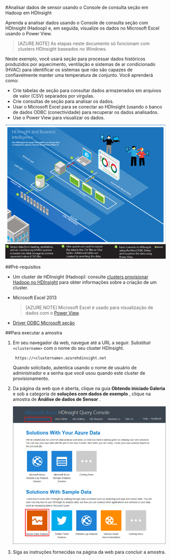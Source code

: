 <properties
    pageTitle="Analisar dados de sensor usando seção e Hadoop | Microsoft Azure"
    description="Aprenda a analisar dados usando o Console de consulta seção com HDInsight (Hadoop) e, em seguida, visualize os dados no Microsoft Excel com PowerView."
    services="hdinsight"
    documentationCenter=""
    authors="Blackmist"
    manager="jhubbard"
    editor="cgronlun"
    tags="azure-portal"/>

<tags
    ms.service="hdinsight"
    ms.workload="big-data"
    ms.tgt_pltfrm="na"
    ms.devlang="na"
    ms.topic="article"
    ms.date="09/20/2016" 
    ms.author="larryfr"/>

#<a name="analyze-sensor-data-using-the-hive-query-console-on-hadoop-in-hdinsight"></a>Analisar dados de sensor usando o Console de consulta seção em Hadoop em HDInsight

Aprenda a analisar dados usando o Console de consulta seção com HDInsight (Hadoop) e, em seguida, visualize os dados no Microsoft Excel usando o Power View.

> [AZURE.NOTE] As etapas neste documento só funcionam com clusters HDInsight baseados no Windows.

Neste exemplo, você usará seção para processar dados históricos produzidos por aquecimento, ventilação e sistemas de ar condicionado (HVAC) para identificar os sistemas que não são capazes de confiavelmente manter uma temperatura de conjunto. Você aprenderá como:

- Crie tabelas de seção para consultar dados armazenados em arquivos de valor (CSV) separados por vírgulas.
- Crie consultas de seção para analisar os dados.
- Usar o Microsoft Excel para se conectar ao HDInsight (usando o banco de dados ODBC (conectividade) para recuperar os dados analisados.
- Use o Power View para visualizar os dados.

![Um diagrama da arquitetura de solução](./media/hdinsight-hive-analyze-sensor-data/hvac-architecture.png)

##<a name="prerequisites"></a>Pré-requisitos

* Um cluster de HDInsight (Hadoop): consulte [clusters provisionar Hadoop no HDInsight](hdinsight-provision-clusters.md) para obter informações sobre a criação de um cluster.

* Microsoft Excel 2013

    > [AZURE.NOTE] Microsoft Excel é usado para visualização de dados com o [Power View](https://support.office.com/Article/Power-View-Explore-visualize-and-present-your-data-98268d31-97e2-42aa-a52b-a68cf460472e?ui=en-US&rs=en-US&ad=US).

* [Driver ODBC Microsoft seção](http://www.microsoft.com/download/details.aspx?id=40886)

##<a name="to-run-the-sample"></a>Para executar a amostra

1. Em seu navegador da web, navegue até a URL a seguir. Substituir `<clustername>` com o nome do seu cluster HDInsight.

        https://<clustername>.azurehdinsight.net

    Quando solicitado, autentica usando o nome de usuário de administrador e a senha que você usou quando este cluster de provisionamento.

2. Da página da web que é aberta, clique na guia **Obtendo iniciado Galeria** e sob a categoria de **soluções com dados de exemplo** , clique na amostra de **Análise de dados de Sensor** .

    ![Obtendo introdução de galeria](./media/hdinsight-hive-analyze-sensor-data/getting-started-gallery.png)

3. Siga as instruções fornecidas na página da web para concluir a amostra.

